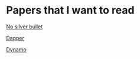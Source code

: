# Papers that I want to read

[No silver bullet](http://worrydream.com/refs/Brooks-NoSilverBullet.pdf)

[Dapper](https://static.googleusercontent.com/media/research.google.com/en//archive/papers/dapper-2010-1.pdf)

[Dynamo](http://courses.cse.tamu.edu/caverlee/csce438/readings/dynamo-paper.pdf)
